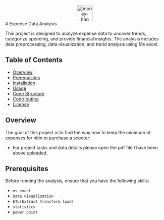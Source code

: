<div align="center"
 # <a href="https://ibb.co/MMxcGnf"><img src="https://i.ibb.co/MMxcGnf/money-bag.png" alt="money-bag" border="0" width="50" /></a>
</div>
 # Expense Data Analysis

This project is designed to analyze expense data to uncover trends, categorize spending, and provide financial insights. The analysis includes data preprocessing, data visualization, and trend analysis using Ms excel.



## Table of Contents

- [Overview](#overview)
- [Prerequisites](#prerequisites)
- [Installation](#installation)
- [Usage](#usage)
- [Code Structure](#code-structure)
- [Contributing](#contributing)
- [License](#license)

## Overview

The goal of this project is to find the way how to keep the minimum of expenses for nitin to purchase a scooter:
- For project tasks and data details please open the pdf file I have been above uploaded.


## Prerequisites

Before running the analysis, ensure that you have the following skills:

- `ms excel`
- `Data visualization`
- `ETL(Extract transform load)`
- `statistics`
- `power point`


